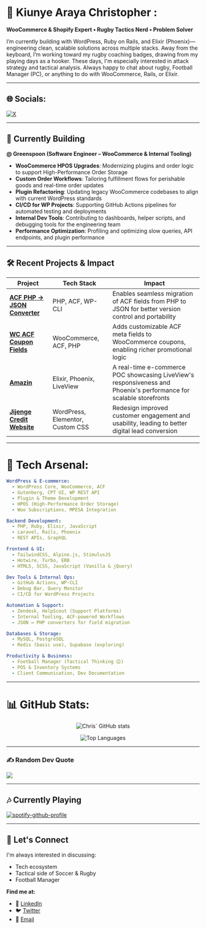 # 💫 Kiunye Araya Christopher :
**WooCommerce & Shopify Expert • Rugby Tactics Nerd • Problem Solver**

I’m currently building with WordPress, Ruby on Rails, and Elixir (Phoenix)—engineering clean, scalable solutions across multiple stacks. Away from the keyboard, I’m working toward my rugby coaching badges, drawing from my playing days as a hooker. These days, I'm especially interested in attack strategy and tactical analysis. Always happy to chat about rugby, Football Manager (PC), or anything to do with WooCommerce, Rails, or Elixir.

---

## 🌐 Socials:
[![X](https://img.shields.io/badge/X-black.svg?logo=X&logoColor=white)](https://x.com/kiunye_) 

---

## 💼 Currently Building

**@ Greenspoon (Software Engineer – WooCommerce & Internal Tooling)**  
- **WooCommerce HPOS Upgrades**: Modernizing plugins and order logic to support High-Performance Order Storage  
- **Custom Order Workflows**: Tailoring fulfillment flows for perishable goods and real-time order updates  
- **Plugin Refactoring**: Updating legacy WooCommerce codebases to align with current WordPress standards  
- **CI/CD for WP Projects**: Supporting GitHub Actions pipelines for automated testing and deployments  
- **Internal Dev Tools**: Contributing to dashboards, helper scripts, and debugging tools for the engineering team  
- **Performance Optimization**: Profiling and optimizing slow queries, API endpoints, and plugin performance  

---

## 🛠 Recent Projects & Impact

| **Project** | **Tech Stack** | **Impact** |
|-------------|----------------|------------|
| **[ACF PHP → JSON Converter](https://github.com/kiunye/acf-php-json-converter)** | PHP, ACF, WP-CLI | Enables seamless migration of ACF fields from PHP to JSON for better version control and portability |
| **[WC ACF Coupon Fields](https://github.com/kiunye/wc-acf-coupon-fields)** | WooCommerce, ACF, PHP | Adds customizable ACF meta fields to WooCommerce coupons, enabling richer promotional logic |
| **[Amazin](https://github.com/kiunye/amazin)** | Elixir, Phoenix, LiveView | A real-time e-commerce POC showcasing LiveView's responsiveness and Phoenix's performance for scalable storefronts |
| **[Jijenge Credit Website](https://www.jijengecredit.com/)** | WordPress, Elementor, Custom CSS | Redesign improved customer engagement and usability, leading to better digital lead conversion |

---

# 🔧  Tech Arsenal:

```yaml
WordPress & E-commerce:
  - WordPress Core, WooCommerce, ACF
  - Gutenberg, CPT UI, WP REST API
  - Plugin & Theme Development
  - HPOS (High-Performance Order Storage)
  - Woo Subscriptions, MPESA Integration

Backend Development:
  - PHP, Ruby, Elixir, JavaScript
  - Laravel, Rails, Phoenix
  - REST APIs, GraphQL

Frontend & UI:
  - TailwindCSS, Alpine.js, StimulusJS
  - Hotwire, Turbo, ERB
  - HTML5, SCSS, JavaScript (Vanilla & jQuery)

Dev Tools & Internal Ops:
  - GitHub Actions, WP-CLI
  - Debug Bar, Query Monitor
  - CI/CD for WordPress Projects

Automation & Support:
  - Zendesk, HelpScout (Support Platforms)
  - Internal Tooling, ACF-powered Workflows
  - JSON ↔ PHP converters for field migration

Databases & Storage:
  - MySQL, PostgreSQL
  - Redis (basic use), Supabase (exploring)

Productivity & Business:
  - Football Manager (Tactical Thinking 😉)
  - POS & Inventory Systems
  - Client Communication, Dev Documentation
```

---

# 📊 GitHub Stats:

<div align="center">
  
![Chris` GitHub stats](https://github-readme-stats.vercel.app/api?username=kiunye&show_icons=true&theme=dark&hide_border=true&bg_color=0d1117)

![Top Languages](https://github-readme-stats.vercel.app/api/top-langs/?username=kiunye&layout=compact&theme=dark&hide_border=true&bg_color=0d1117)

</div>

---

### ✍️ Random Dev Quote
![](https://quotes-github-readme.vercel.app/api?type=horizontal&theme=tokyonight)

---

## 🎶 Currently Playing

[![spotify-github-profile](https://spotify-github-profile.kittinanx.com/api/view?uid=31mbip3fbsapogouddvowjdla76y&cover_image=true&theme=default&show_offline=false&background_color=000000&interchange=false&bar_color=09f401)](https://github.com/kittinan/spotify-github-profile)

---

## 🤝 Let's Connect

I'm always interested in discussing:
- Tech ecosystem
- Tactical side of Soccer & Rugby
- Football Manager
  

**Find me at:**
- 💼 [LinkedIn](https://linkedin.com/in/chris-mucheke)
- 🐦 [Twitter](https://twitter.com/kiunye_) 
- 📧 [Email](mailto:kchrismucheke@gmail.com)

